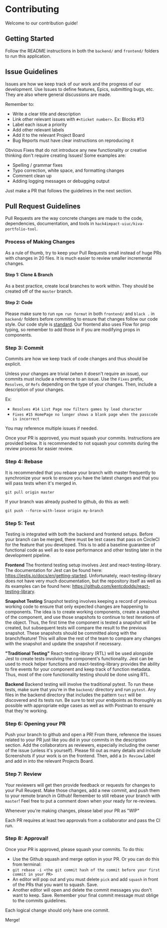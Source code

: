 # Contributing
Welcome to our contribution guide!

## Getting Started
Follow the README instructions in both the `backend/` and `frontend/` folders to run this application.

## Issue Guidelines
Issues are how we keep track of our work and the progress of our development. Use Issues to define features, Epics, submitting bugs, etc. They are also where general discussions are made. 

Remember to:
- Write a clear title and description
- Link other relevant issues with `#<ticket number>`. Ex: Blocks #13
- Label each issue a priority
- Add other relevant labels
- Add it to the relevant Project Board
- Bug Reports must have clear instructions on reproducing it

Obvious Fixes that do not introduce any new functionality or creative thinking don't require creating Issues! Some examples are:
- Spelling / grammar fixes
- Typo correction, white space, and formatting changes
- Comment clean up
- Adding logging messages or debugging output

Just make a PR that follows the guidelines in the next section. 
## Pull Request Guidelines
Pull Requests are the way concrete changes are made to the code, dependencies, documentation, and tools in `hack4impact-uiuc/kiva-portfolio-tool`. 

### Process of Making Changes
As a rule of thumb, try to keep your Pull Requests small instead of huge PRs with changes in 20 files. It is much easier to review smaller incremental changes.
#### Step 1: Clone & Branch
As a best practice, create local branches to work within. They should be created off of the `master` branch.

#### Step 2: Code
Please make sure to run `npm run format` in both `frontend/` and `black .` in `backend/` folders before commiting to ensure that changes follow our code style. Our code style is [standard](https://github.com/standard/standard). Our frontend also uses Flow for prop typing, so remember to add those in if you are modifying props in components.

### Step 3: Commit
Commits are how we keep track of code changes and thus should be explicit.

Unless your changes are trivial (when it doesn't require an issue), our commits must include a reference to an issue. Use the `Fixes` prefix, `Resolves`, or `Refs` depending on the type of your changes. Then, include a description of your changes.

Ex: 
- `Resolves #14 List Page now filters games by lead character`
- `Fixes #15 HomePage no longer shows a blank page when the passcode is incorrect`

You may reference multiple issues if needed.

Once your PR is approved, you must squash your commits. Instructions are provided below. It is recommended to not squash your commits during the review process for easier review.

### Step 4: Rebase
It is recommended that you rebase your branch with master frequently to synchronize your work to ensure you have the latest changes and that you will pass tests when it's merged in.
```
git pull origin master
```
If your branch was already pushed to github, do this as well:
```
git push --force-with-lease origin my-branch
```
### Step 5: Test
Testing is integrated with both the backend and frontend setups. Before your branch can be merged, there must be test cases that pass on CircleCI for the feature that you developed. This is to add a baseline guarantee of functional code as well as to ease performance and other testing later in the development pipeline.

**Frontend**
The frontend testing setup involves Jest and react-testing-library. The documentation for Jest can be found here: https://jestjs.io/docs/en/getting-started. Unfortunately, react-testing-library does not have very much documentation, but the repository itself as well as its examples can be found here: https://github.com/kentcdodds/react-testing-library.

__Snapshot Testing__
Snapshot testing involves keeping a record of previous working code to ensure that only expected changes are happening to components. The idea is to create working components, create a snapshot of the component, and use those snapshots to continue to test iterations of the object. Thus, the first time the component is tested a snapshot will be created, but subsequent tests will compare the result to the previous snapshot. These snapshots should be committed along with the branch/feature! This will allow the rest of the team to compare any changes with the snapshot and update the snapshot if necessary.

__"Traditional Testing"__
React-testing-library (RTL) will be used alongside Jest to create tests involving the component's functionality. Jest can be used to mock helper functions and react-testing-library provides the ability to fire events for your component and keep track of function metadata. Thus, most of the core functionality testing should be done using RTL.


**Backend**
Backend testing will involve the traditional pytest. To run these tests, make sure that you're in the `backend/` directory and run `pytest`. Any files in the backend directory that includes the pattern `test` will be discovered and its tests run. Be sure to test your endpoints as thoroughly as possible with appropriate edge cases as well as with Postman to ensure that they're working.

### Step 6: Opening your PR
Push your branch to github and open a PR! From there, reference the issues related to your PR just like you did in your commits in the description section. Add the collaborators as reviewers, especially including the owner of the issue (unless it's yourself). Please fill out as many details and include Screenshots if your work is on the frontend. Then, add a `In Review` Label and add in into the relevant Projects Board.

### Step 7: Review
Your reviewers will get then provide feedback or requests for changes to your Pull Reuqest. Make those changes, add a new commit, and push them to your remote branch in Github! Remember to still rebase your branch with `master`! Feel free to put a comment down when your ready for re-reviews.

Whenever you're making changes, please label your PR as "WIP"

Each PR requires at least two approvals from a collaborator and pass the CI run.

### Step 8: Approval!
Once your PR is approved, please squash your commits. To do this:
- Use the Github squash and merge option in your PR.
Or you can do this from terminal:
- `git rebase -i <the git commit hash of the commit before your first commit in your PR>`
- An editor will pop out and you must delete `pick` and add `squash` in front of the PRs that you want to squash. Save.
- Another editor will open and delete the commit messages you don't want to keep. Save. Remember your final commit message must oblige to the commits guidelines.

Each logical change should only have one commit.

Merge!
